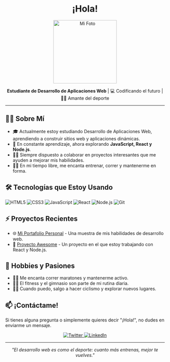 <h1 align="center">¡Hola!</h1>

<p align="center">
  <img src="https://user-images.githubusercontent.com/YourImageHere" alt="Mi Foto" width="200" height="200"/>
</p>

<p align="center">
  <b>Estudiante de Desarrollo de Aplicaciones Web</b> | 💻 Codificando el futuro | 🏃‍♂️ Amante del deporte
</p>

<hr/>

<h2>👨‍💻 Sobre Mí</h2>
<ul>
  <li>🎓 Actualmente estoy estudiando Desarrollo de Aplicaciones Web, aprendiendo a construir sitios web y aplicaciones dinámicas.</li>
  <li>🌱 En constante aprendizaje, ahora explorando <strong>JavaScript, React y Node.js</strong>.</li>
  <li>🧑‍🏫 Siempre dispuesto a colaborar en proyectos interesantes que me ayuden a mejorar mis habilidades.</li>
  <li>🏋️‍♂️ En mi tiempo libre, me encanta entrenar, correr y mantenerme en forma.</li>
</ul>

<h2>🛠️ Tecnologías que Estoy Usando</h2>
<p>
  <img src="https://img.shields.io/badge/HTML5-E34F26?style=for-the-badge&logo=html5&logoColor=white" alt="HTML5" />
  <img src="https://img.shields.io/badge/CSS3-1572B6?style=for-the-badge&logo=css3&logoColor=white" alt="CSS3" />
  <img src="https://img.shields.io/badge/JavaScript-F7DF1E?style=for-the-badge&logo=javascript&logoColor=black" alt="JavaScript" />
  <img src="https://img.shields.io/badge/React-61DAFB?style=for-the-badge&logo=react&logoColor=black" alt="React" />
  <img src="https://img.shields.io/badge/Node.js-339933?style=for-the-badge&logo=nodedotjs&logoColor=white" alt="Node.js" />
  <img src="https://img.shields.io/badge/Git-F05032?style=for-the-badge&logo=git&logoColor=white" alt="Git" />
</p>

<h2>⚡ Proyectos Recientes</h2>
<ul>
  <li>🌐 <a href="https://github.com/yourusername/portfolio">Mi Portafolio Personal</a> - Una muestra de mis habilidades de desarrollo web.</li>
  <li>💼 <a href="https://github.com/yourusername/awesome-project">Proyecto Awesome</a> - Un proyecto en el que estoy trabajando con React y Node.js.</li>
</ul>

<h2>💪 Hobbies y Pasiones</h2>
<ul>
  <li>🏃‍♂️ Me encanta correr maratones y mantenerme activo.</li>
  <li>🏋️‍♂️ El fitness y el gimnasio son parte de mi rutina diaria.</li>
  <li>🚴‍♂️ Cuando puedo, salgo a hacer ciclismo y explorar nuevos lugares.</li>
</ul>

<h2>📫 ¡Contáctame!</h2>
<p>Si tienes alguna pregunta o simplemente quieres decir "¡Hola!", no dudes en enviarme un mensaje.</p>

<p align="center">
  <a href="https://twitter.com/yourusername">
    <img src="https://img.shields.io/badge/Twitter-1DA1F2?style=for-the-badge&logo=twitter&logoColor=white" alt="Twitter" />
  </a>
  <a href="https://linkedin.com/in/yourusername">
    <img src="https://img.shields.io/badge/LinkedIn-0077B5?style=for-the-badge&logo=linkedin&logoColor=white" alt="LinkedIn" />
  </a>
</p>

<hr/>

<p align="center">
  <em>"El desarrollo web es como el deporte: cuanto más entrenas, mejor te vuelves."</em>
</p>
